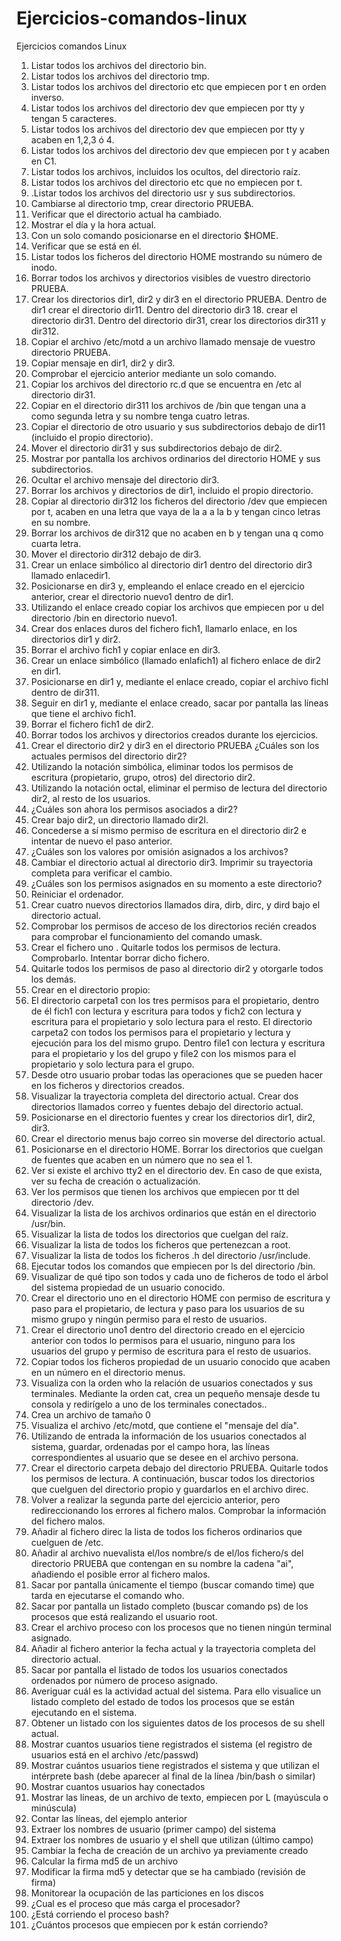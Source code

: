 # Ejercicios-comandos-linux
Ejercicios comandos Linux

1. Listar todos los archivos del directorio bin.
2. Listar todos los archivos del directorio tmp.
3. Listar todos los archivos del directorio etc que empiecen por t en orden inverso.
4. Listar todos los archivos del directorio dev que empiecen por tty y tengan 5 caracteres.
5. Listar todos los archivos del directorio dev que empiecen por tty y acaben en 1,2,3 ó 4.
6. Listar todos los archivos del directorio dev que empiecen por t y acaben en C1.
7. Listar todos los archivos, incluidos los ocultos, del directorio raíz.
8. Listar todos los archivos del directorio etc que no empiecen por t.
9. .Listar todos los archivos del directorio usr y sus subdirectorios.
10. Cambiarse al directorio tmp, crear directorio PRUEBA.
11. Verificar que el directorio actual ha cambiado.
12. Mostrar el día y la hora actual.
13. Con un solo comando posicionarse en el directorio $HOME.
14. Verificar que se está en él.
15. Listar todos los ficheros del directorio HOME mostrando su número de inodo.
16. Borrar todos los archivos y directorios visibles de vuestro directorio PRUEBA.
17. Crear los directorios dir1, dir2 y dir3 en el directorio PRUEBA. Dentro de dir1 crear el directorio dir11. Dentro del directorio dir3 18. crear el directorio dir31. Dentro del directorio dir31, crear los directorios dir311 y dir312.
18. Copiar el archivo /etc/motd a un archivo llamado mensaje de vuestro directorio PRUEBA.
19. Copiar mensaje en dir1, dir2 y dir3.
20. Comprobar el ejercicio anterior mediante un solo comando.
21. Copiar los archivos del directorio rc.d que se encuentra en /etc al directorio dir31.
22. Copiar en el directorio dir311 los archivos de /bin que tengan una a como segunda letra y su nombre tenga cuatro letras.
23. Copiar el directorio de otro usuario y sus subdirectorios debajo de dir11 (incluido el propio directorio).
24. Mover el directorio dir31 y sus subdirectorios debajo de dir2.
25. Mostrar por pantalla los archivos ordinarios del directorio HOME y sus subdirectorios.
26. Ocultar el archivo mensaje del directorio dir3.
27. Borrar los archivos y directorios de dir1, incluido el propio directorio.
28. Copiar al directorio dir312 los ficheros del directorio /dev que empiecen por t, acaben en una letra que vaya de la a a la b y tengan cinco letras en su nombre.
29. Borrar los archivos de dir312 que no acaben en b y tengan una q como cuarta letra.
30. Mover el directorio dir312 debajo de dir3.
31. Crear un enlace simbólico al directorio dir1 dentro del directorio dir3 llamado enlacedir1.
32. Posicionarse en dir3 y, empleando el enlace creado en el ejercicio anterior, crear el directorio nuevo1 dentro de dir1.
33. Utilizando el enlace creado copiar los archivos que empiecen por u del directorio /bin en directorio nuevo1.
34. Crear dos enlaces duros del fichero fich1, llamarlo enlace, en los directorios dir1 y dir2.
35. Borrar el archivo fich1 y copiar enlace en dir3.
36. Crear un enlace simbólico (llamado enlafich1) al fichero enlace de dir2 en dir1.
37. Posicionarse en dir1 y, mediante el enlace creado, copiar el archivo fichl dentro de dir311.
38. Seguir en dir1 y, mediante el enlace creado, sacar por pantalla las líneas que tiene el archivo fich1.
39. Borrar el fichero fich1 de dir2.
40. Borrar todos los archivos y directorios creados durante los ejercicios.
41. Crear el directorio dir2 y dir3 en el directorio PRUEBA ¿Cuáles son los actuales permisos del directorio dir2?
42. Utilizando la notación simbólica, eliminar todos los permisos de escritura (propietario, grupo, otros) del directorio dir2.
43. Utilizando la notación octal, eliminar el permiso de lectura del directorio dir2, al resto de los usuarios.
44. ¿Cuáles son ahora los permisos asociados a dir2?
45. Crear bajo dir2, un directorio llamado dir2l.
46. Concederse a sí mismo permiso de escritura en el directorio dir2 e intentar de nuevo el paso anterior.
47. ¿Cuáles son los valores por omisión asignados a los archivos?
48. Cambiar el directorio actual al directorio dir3. Imprimir su trayectoria completa para verificar el cambio.
49. ¿Cuáles son los permisos asignados en su momento a este directorio?
50. Reiniciar el ordenador.
51. Crear cuatro nuevos directorios llamados dira, dirb, dirc, y dird bajo el directorio actual.
52. Comprobar los permisos de acceso de los directorios recién creados para comprobar el funcionamiento del comando umask.
53. Crear el fichero uno . Quitarle todos los permisos de lectura. Comprobarlo. Intentar borrar dicho fichero.
54. Quitarle todos los permisos de paso al directorio dir2 y otorgarle todos los demás.
55. Crear en el directorio propio:
56. El directorio carpeta1 con los tres permisos para el propietario, dentro de él fich1 con lectura y escritura para todos y fich2 con lectura y escritura para el propietario y solo lectura para el resto. El directorio carpeta2 con todos los permisos para el propietario y lectura y ejecución para los del mismo grupo. Dentro file1 con lectura y escritura para el propietario y los del grupo y file2 con los mismos para el propietario y solo lectura para el grupo.
57. Desde otro usuario probar todas las operaciones que se pueden hacer en los ficheros y directorios creados.
58. Visualizar la trayectoria completa del directorio actual. Crear dos directorios llamados correo y fuentes debajo del directorio actual.
59. Posicionarse en el directorio fuentes y crear los directorios dir1, dir2, dir3.
60. Crear el directorio menus bajo correo sin moverse del directorio actual.
61. Posicionarse en el directorio HOME. Borrar los directorios que cuelgan de fuentes que acaben en un número que no sea el 1.
62. Ver si existe el archivo tty2 en el directorio dev. En caso de que exista, ver su fecha de creación o actualización.
63. Ver los permisos que tienen los archivos que empiecen por tt del directorio /dev.
64. Visualizar la lista de los archivos ordinarios que están en el directorio /usr/bin.
65. Visualizar la lista de todos los directorios que cuelgan del raíz.
66. Visualizar la lista de todos los ficheros que pertenezcan a root.
67. Visualizar la lista de todos los ficheros .h del directorio /usr/include.
68. Ejecutar todos los comandos que empiecen por ls del directorio /bin.
69. Visualizar de qué tipo son todos y cada uno de ficheros de todo el árbol del sistema propiedad de un usuario conocido.
70. Crear el directorio uno en el directorio HOME con permiso de escritura y paso para el propietario, de lectura y paso para los usuarios de su mismo grupo y ningún permiso para el resto de usuarios.
71. Crear el directorio uno1 dentro del directorio creado en el ejercicio anterior con todos lo permisos para el usuario, ninguno para los usuarios del grupo y permiso de escritura para el resto de usuarios.
72. Copiar todos los ficheros propiedad de un usuario conocido que acaben en un número en el directorio menus.
73. Visualiza con la orden who la relación de usuarios conectados y sus terminales. Mediante la orden cat, crea un pequeño mensaje desde tu consola y redirígelo a uno de los terminales conectados..
73. Crea un archivo de tamaño 0
74. Visualiza el archivo /etc/motd, que contiene el "mensaje del día".
75. Utilizando de entrada la información de los usuarios conectados al sistema, guardar, ordenadas por el campo hora, las líneas correspondientes al usuario que se desee en el archivo persona.
76. Crear el directorio carpeta debajo del directorio PRUEBA. Quitarle todos los permisos de lectura. A continuación, buscar todos los directorios que cuelguen del directorio propio y guardarlos en el archivo direc.
77. Volver a realizar la segunda parte del ejercicio anterior, pero redireccionando los errores al fichero malos. Comprobar la información del fichero malos.
78. Añadir al fichero direc la lista de todos los ficheros ordinarios que cuelguen de /etc.
79. Añadir al archivo nuevalista el/los nombre/s de el/los fichero/s del directorio PRUEBA que contengan en su nombre la cadena "ai", añadiendo el posible error al fichero malos.
80. Sacar por pantalla únicamente el tiempo (buscar comando time) que tarda en ejecutarse el comando who.
81. Sacar por pantalla un listado completo (buscar comando ps) de los procesos que está realizando el usuario root.
82. Crear el archivo proceso con los procesos que no tienen ningún terminal asignado.
83. Añadir al fichero anterior la fecha actual y la trayectoria completa del directorio actual.
84. Sacar por pantalla el listado de todos los usuarios conectados ordenados por número de proceso asignado.
85. Averiguar cuál es la actividad actual del sistema. Para ello visualice un listado completo del estado de todos los procesos que se están ejecutando en el sistema.
86. Obtener un listado con los siguientes datos de los procesos de su shell actual.
87. Mostrar cuantos usuarios tiene registrados el sistema (el registro de usuarios está en el archivo /etc/passwd)
88. Mostrar cuántos usuarios tiene registrados el sistema y que utilizan el intérprete bash (debe aparecer al final de la línea /bin/bash o similar)
89. Mostrar cuantos usuarios hay conectados
90. Mostrar las líneas, de un archivo de texto, empiecen por L (mayúscula o minúscula)
91. Contar las líneas, del ejemplo anterior
92. Extraer los nombres de usuario (primer campo) del sistema
93. Extraer los nombres de usuario y el shell que utilizan (último campo)
94. Cambiar la fecha de creación de un archivo ya previamente creado
95. Calcular la firma md5 de un archivo
96. Modificar la firma md5 y detectar que se ha cambiado (revisión de firma)
97. Monitorear la ocupación de las particiones en los discos
98. ¿Cual es el proceso que más carga el procesador?
99. ¿Está corriendo el proceso bash?
100. ¿Cuántos procesos que empiecen por k están corriendo?
